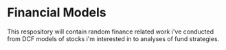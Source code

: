 # Financial Models
This respository will contain random finance related work i've conducted from DCF models of stocks i'm interested in to analyses of fund strategies.
